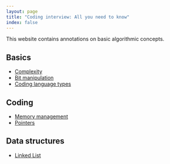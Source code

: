 ```yaml
---
layout: page
title: "Coding interview: All you need to know"
index: false
---
```

<div class="row" markdown="1">
<div class="col-12" markdown="1">
This website contains annotations on basic algorithmic concepts.

## Basics
- [Complexity](theory/complexity)
- [Bit manipulation](theory/bit_manipulation)
- [Coding language types](theory/languages)

## Coding

- [Memory management](theory/memory_management)
- [Pointers](theory/pointers)


<!-- - [Pointers](theory/pointers.md)
- [Passing args to functions](theory/func_args.md)
- [Memory Management](theory/memory_management.md)
- [C++ KeyWords](theory/keywords.md)
- Recursion
- Dynamic programming
- [Competitive programming problems approach guide](theory/comp_progr_guide.md) -->

## Data structures
-  [Linked List]()
